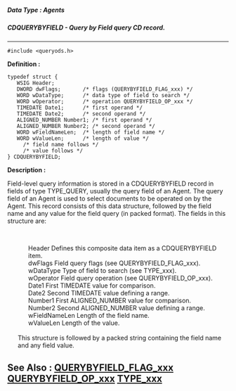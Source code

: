 ##### Data Type : Agents
##### CDQUERYBYFIELD - Query by Field query CD record.
---
```
#include <queryods.h>
```

**Definition :**
```
typedef struct {
   WSIG Header;
   DWORD dwFlags;       /* flags (QUERYBYFIELD_FLAG_xxx) */
   WORD wDataType;      /* data type of field to search */
   WORD wOperator;      /* operation QUERYBYFIELD_OP_xxx */
   TIMEDATE Date1;      /* first operand */
   TIMEDATE Date2;      /* second operand */
   ALIGNED_NUMBER Number1; /* first operand */
   ALIGNED_NUMBER Number2; /* second operand */
   WORD wFieldNameLen;  /* length of field name */
   WORD wValueLen;      /* length of value */
	 /* field name follows */
	 /* value follows */
} CDQUERYBYFIELD;
```

**Description :**

Field-level query information is stored in a CDQUERYBYFIELD record in fields of type TYPE_QUERY, usually the query field of an Agent.  The query field of an Agent is used to select documents to be operated on by the Agent.  This record consists of this data structure, followed by the field name and any value for the field query (in packed format).  The fields in this structure are:
<ul><br>

<ul>Header			Defines this composite data item as a CDQUERYBYFIELD item.<br>
dwFlags		Field query flags (see QUERYBYFIELD_FLAG_xxx).<br>
wDataType		Type of field to search (see TYPE_xxx).<br>
wOperator		Field query operation (see QUERYBYFIELD_OP_xxx).<br>
Date1			First TIMEDATE value for comparison.<br>
Date2			Second TIMEDATE value defining a range.<br>
Number1		First ALIGNED_NUMBER value for comparison.<br>
Number2		Second ALIGNED_NUMBER value defining a range.<br>
wFieldNameLen	Length of the field name.<br>
wValueLen		Length of the value.</ul>
<br>
This structure is followed by a packed string containing the field name and any field value.</ul>



**See Also :**
[QUERYBYFIELD_FLAG_xxx](/domino-c-api-docs/reference/Symb/QUERYBYFIELD_FLAG_xxx)
[QUERYBYFIELD_OP_xxx](/domino-c-api-docs/reference/Symb/QUERYBYFIELD_OP_xxx)
[TYPE_xxx](/domino-c-api-docs/reference/Symb/TYPE_xxx)
---
